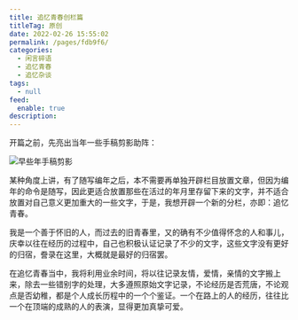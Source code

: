 ```yaml
---
title: 追忆青春创栏篇
titleTag: 原创
date: 2022-02-26 15:55:02
permalink: /pages/fdb9f6/
categories: 
  - 闲言碎语
  - 追忆青春
  - 追忆杂谈
tags: 
  - null
feed: 
  enable: true
description: 
---
```


开篇之前，先亮出当年一些手稿剪影助阵：

![早些年手稿剪影](http://t.eryajf.net/imgs/2022/02/82d3bcbdcabcb387.jpg)

某种角度上讲，有了随写编年之后，本不需要再单独开辟栏目放置文章，但因为编年的命令是随写，因此更适合放置那些在活过的年月里存留下来的文字，并不适合放置对自己意义更加重大的一些文字，于是，我想开辟一个新的分栏，亦即：追忆青春。

我是一个善于怀旧的人，而过去的旧青春里，又的确有不少值得怀念的人和事儿，庆幸以往在经历的过程中，自己也积极认证记录了不少的文字，这些文字没有更好的归宿，誊录在这里，大概就是最好的归宿罢。

在追忆青春当中，我将利用业余时间，将以往记录友情，爱情，亲情的文字搬上来，除去一些错别字的处理，大多遵照原始文字记录，不论经历是否荒唐，不论观点是否幼稚，都是个人成长历程中的一个个鉴证。一个在路上的人的经历，往往比一个在顶端的成熟的人的表演，显得更加真挚可爱。